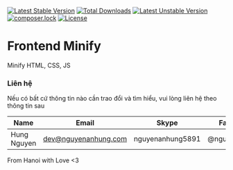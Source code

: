 [![Latest Stable Version](https://poser.pugx.org/nguyenanhung/frontend-minify/v/stable)](https://packagist.org/packages/nguyenanhung/frontend-minify)
[![Total Downloads](https://poser.pugx.org/nguyenanhung/frontend-minify/downloads)](https://packagist.org/packages/nguyenanhung/frontend-minify)
[![Latest Unstable Version](https://poser.pugx.org/nguyenanhung/frontend-minify/v/unstable)](https://packagist.org/packages/nguyenanhung/frontend-minify)
[![composer.lock](https://poser.pugx.org/nguyenanhung/frontend-minify/composerlock)](https://packagist.org/packages/nguyenanhung/frontend-minify)
[![License](https://poser.pugx.org/nguyenanhung/frontend-minify/license)](https://packagist.org/packages/nguyenanhung/frontend-minify)

# Frontend Minify

Minify HTML, CSS, JS

### Liên hệ

Nếu có bất cứ thông tin nào cần trao đổi và tìm hiểu, vui lòng liên hệ theo thông tin sau

| Name        | Email                | Skype            | Facebook      |
| ----------- | -------------------- | ---------------- | ------------- |
| Hung Nguyen | dev@nguyenanhung.com | nguyenanhung5891 | @nguyenanhung |

From Hanoi with Love <3
